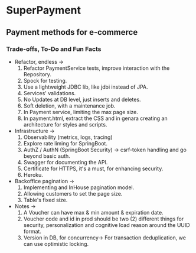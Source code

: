 # SuperPayment

## Payment methods for e-commerce

### Trade-offs, To-Do and Fun Facts

* Refactor, endless ->
  1. Refactor PaymentService tests, improve interaction with the Repository. 
  2. Spock for testing.
  3. Use a lightweight JDBC lib, like jdbi instead of JPA. 
  4. Services' validations.
  5. No Updates at DB level, just inserts and deletes.
  6. Soft deletion, with a maintenance job.
  7. In Payment service, limiting the max page size.
  8. In payment.html, extract the CSS and in genara creating an architecture for styles and scripts.
* Infrastructure ->
  1. Observability (metrics, logs, tracing)
  2. Explore rate liming for SpringBoot.
  3. AuthZ / AuthN (SpringBoot Security) -> csrf-token handling and go beyond basic auth.
  4. Swagger for documenting the API.
  5. Certificate for HTTPS, it's a must, for enhancing security.
  6. Heroku.
* Backoffice pagination ->
  1. Implementing and InHouse pagination model.
  2. Allowing customers to set the page size.
  3. Table's fixed size.
* Notes ->
  1. A Voucher can have max & min amount & expiration date.
  2. Voucher code and id in prod should be two (2) different things for security, personalization and cognitive load reason around the UUID format.
  3. Version in DB, for concurrency-> For transaction deduplication, we can use optimistic locking.
